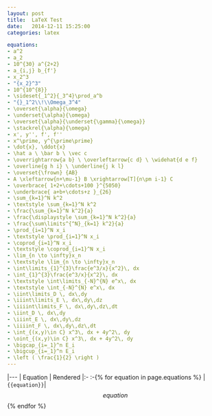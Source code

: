 ```yaml
---
layout: post
title:  LaTeX Test
date:   2014-12-11 15:25:00
categories: latex

equations:
- a^2
- a_2
- 10^{30} a^{2+2}
- a_{i,j} b_{f'}
- x_2^3
- "{x_2}^3"
- 10^{10^{8}}
- \sideset{_1^2}{_3^4}\prod_a^b
- "{}_1^2\\!\\Omega_3^4"
- \overset{\alpha}{\omega}
- \underset{\alpha}{\omega}
- \overset{\alpha}{\underset{\gamma}{\omega}}
- \stackrel{\alpha}{\omega}
- x', y'', f', f''
- x^\prime, y^{\prime\prime}
- \dot{x}, \ddot{x}
- \hat a \ \bar b \ \vec c
- \overrightarrow{a b} \ \overleftarrow{c d} \ \widehat{d e f}
- \overline{g h i} \ \underline{j k l}
- \overset{\frown} {AB}
- A \xleftarrow{n+\mu-1} B \xrightarrow[T]{n\pm i-1} C
- \overbrace{ 1+2+\cdots+100 }^{5050}
- \underbrace{ a+b+\cdots+z }_{26}
- \sum_{k=1}^N k^2
- \textstyle \sum_{k=1}^N k^2
- \frac{\sum_{k=1}^N k^2}{a}
- \frac{\displaystyle \sum_{k=1}^N k^2}{a}
- \frac{\sum\limits^{^N}_{k=1} k^2}{a}
- \prod_{i=1}^N x_i
- \textstyle \prod_{i=1}^N x_i
- \coprod_{i=1}^N x_i
- \textstyle \coprod_{i=1}^N x_i
- \lim_{n \to \infty}x_n
- \textstyle \lim_{n \to \infty}x_n
- \int\limits_{1}^{3}\frac{e^3/x}{x^2}\, dx
- \int_{1}^{3}\frac{e^3/x}{x^2}\, dx
- \textstyle \int\limits_{-N}^{N} e^x\, dx
- \textstyle \int_{-N}^{N} e^x\, dx
- \iint\limits_D \, dx\,dy
- \iiint\limits_E \, dx\,dy\,dz
- \iiiint\limits_F \, dx\,dy\,dz\,dt
- \iint_D \, dx\,dy
- \iiint_E \, dx\,dy\,dz
- \iiiint_F \, dx\,dy\,dz\,dt
- \int_{(x,y)\in C} x^3\, dx + 4y^2\, dy
- \oint_{(x,y)\in C} x^3\, dx + 4y^2\, dy
- \bigcap_{i=_1}^n E_i
- \bigcup_{i=_1}^n E_i
- \left ( \frac{1}{2} \right )
---
```


|---
| Equation | Rendered
|:- :-{% for equation in page.equations %}
|`{{equation}}`|$$\displaystyle{ {{equation}} }$$  {% endfor %}
